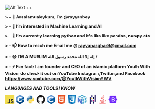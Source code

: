 
![Alt Text](https://www.google.com/imgres?q=programmer%20live%20wallpaper&imgurl=https%3A%2F%2Fwww.shutterstock.com%2Fshutterstock%2Fvideos%2F1054345952%2Fthumb%2F1.jpg%3Fip%3Dx480&imgrefurl=https%3A%2F%2Fwww.shutterstock.com%2Fvideo%2Fsearch%2Fcoding-wallpaper&docid=A8sTn1AEo2DiMM&tbnid=kdPpgz0Hg1fHAM&vet=12ahUKEwiL7OWul7OGAxXEywIHHQfvCSIQM3oECBQQAA..i&w=480&h=270&hcb=2&ved=2ahUKEwiL7OWul7OGAxXEywIHHQfvCSIQM3oECBQQAA)
++

**> - 👋 **Assalamualeykum, I’m @rayyanbey****

**> - 👀 I’m interested in Machine Learning and AI**

**> - 🌱 I’m currently learning python and it's libs like pandas, numpy etc**

**> - 📫 How to reach me Email me @ rayyanasghar9@gmail.com**

**> - 😄 I'M A MUSLIM لا إله إلا الله محمد رسول الله**

**> - ⚡ Fun fact: I am founder and CEO of an islamic platform Youth With Vision, do check it out on YouTube,Instagram,Twitter,and Facebook  https://www.youtube.com/@YouthWithVisionYWV**


**_LANGUAGES AND TOOLS I KNOW_**

<img src="https://raw.githubusercontent.com/devicons/devicon/master/icons/javascript/javascript-original.svg" alt="JavaScript" width="30" height="30"> <img src="https://raw.githubusercontent.com/devicons/devicon/master/icons/cplusplus/cplusplus-original.svg" alt="C++" width="30" height="30">
<img src="https://raw.githubusercontent.com/devicons/devicon/master/icons/python/python-original.svg" alt="Python" width="30" height="30">
<img src="https://raw.githubusercontent.com/devicons/devicon/master/icons/github/github-original.svg" alt="GitHub" width="30" height="30">
<img src="https://raw.githubusercontent.com/devicons/devicon/master/icons/c/c-original.svg" alt="C" width="30" height="30">
<img src="https://raw.githubusercontent.com/devicons/devicon/master/icons/html5/html5-original.svg" alt="HTML" width="30" height="30">
<img src="https://raw.githubusercontent.com/devicons/devicon/master/icons/css3/css3-original.svg" alt="CSS" width="30" height="30">
<img src="https://raw.githubusercontent.com/devicons/devicon/master/icons/numpy/numpy-original.svg" alt="NumPy" width="30" height="30">
<img src="https://raw.githubusercontent.com/devicons/devicon/master/icons/pandas/pandas-original.svg" alt="Pandas" width="30" height="30">
<img src="https://raw.githubusercontent.com/devicons/devicon/master/icons/java/java-plain.svg" alt="Java" width="30" height="30">
<img src="https://raw.githubusercontent.com/devicons/devicon/master/icons/bootstrap/bootstrap-plain.svg" alt="Bootstrap" width="30" height="30">


